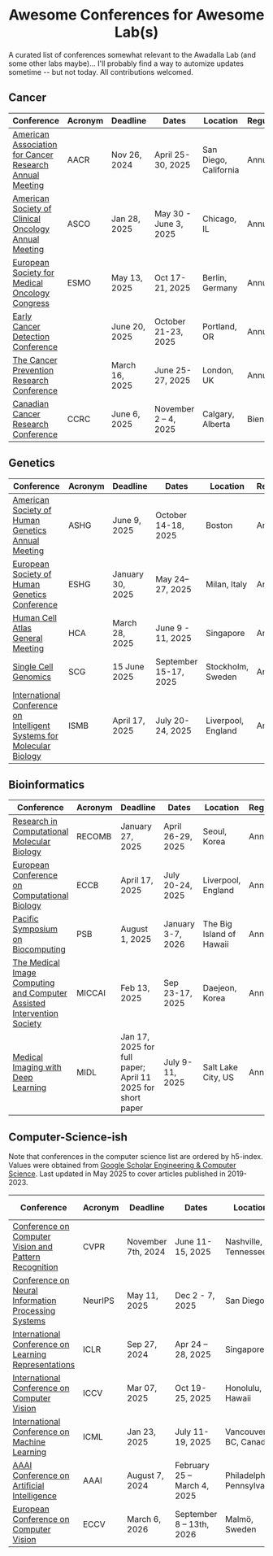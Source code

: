 <div align="center">
<h1>Awesome Conferences for Awesome Lab(s)</h1>
</div>
A curated list of conferences somewhat relevant to the Awadalla Lab (and some other labs maybe)... I'll probably find a way to automize updates sometime -- but not today. 
All contributions welcomed. 

## Cancer

| Conference                                                   | Acronym | Deadline     | Dates                 | Location              | Regularity |
| ------------------------------------------------------------ | ------- | ------------ | --------------------- | --------------------- | ---------- |
| [American Association for Cancer Research Annual Meeting](https://www.aacr.org/meeting/aacr-annual-meeting-2025/) | AACR    | Nov 26, 2024 | April 25-30, 2025     | San Diego, California | Annual     |
| [American Society of Clinical Oncology Annual Meeting](https://conferences.asco.org/am/attend) | ASCO    | Jan 28, 2025     | May 30 - June 3, 2025 | Chicago, IL           | Annual     |
| [European Society for Medical Oncology Congress](https://www.esmo.org/meeting-calendar/esmo-congress-2025) | ESMO    | May 13, 2025     | Oct 17-21, 2025       | Berlin, Germany       | Annual     |
| [Early Cancer Detection Conference](https://www.earlydetectionresearch.com/) |         | June 20, 2025 | October 21-23, 2025   | Portland, OR          | Annual     |
| [The Cancer Prevention Research Conference](https://www.cancerresearchuk.org/funding-for-researchers/research-events-and-conferences/the-cancer-prevention-research-conference) |         | March 16, 2025   | June 25-27, 2025      | London, UK            | Annual     |
| [Canadian Cancer Research Conference](https://www.ccra-acrc.ca/conference/) | CCRC | June 6, 2025 | November 2 – 4, 2025 | Calgary, Alberta | Biennial |
## Genetics

| Conference                                                   | Acronym | Deadline         | Dates                 | Location           | Regularity |
| ------------------------------------------------------------ | ------- | ---------------- | --------------------- | ------------------ | ---------- |
| [American Society of Human Genetics Annual Meeting](https://www.ashg.org/meetings/2025meeting/) | ASHG    | June 9, 2025     | October 14-18, 2025   | Boston             | Annual     |
| [European Society of Human Genetics Conference](https://2025.eshg.org/) | ESHG    | January 30, 2025 | May 24–27, 2025       | Milan, Italy       | Annual     |
| [Human Cell Atlas General Meeting](https://events.humancellatlas.org/2025GM) | HCA     | March 28, 2025   | June 9 - 11, 2025     | Singapore          | Annual     |
| [Single Cell Genomics](https://conferences.weizmann.ac.il/SCG2025/) | SCG     | 15 June 2025     | September 15-17, 2025 | Stockholm, Sweden  | Annual     |
| [International Conference on Intelligent Systems for Molecular Biology](https://www.iscb.org/ismbeccb2025/home) | ISMB    | April 17, 2025   | July 20-24, 2025      | Liverpool, England | Annual     |

## Bioinformatics

| Conference                                                   | Acronym | Deadline                                                   | Dates             | Location                 | Regularity |
| ------------------------------------------------------------ | ------- | ---------------------------------------------------------- | ----------------- | ------------------------ | ---------- |
| [Research in Computational Molecular Biology](https://recomb.org/recomb2025/) | RECOMB  | January 27, 2025                                           | April 26-29, 2025 | Seoul, Korea             | Annual     |
| [European Conference on Computational Biology](https://www.iscb.org/ismbeccb2025/home) | ECCB    | April 17, 2025                                             | July 20-24, 2025  | Liverpool, England       | Annual     |
| [Pacific Symposium on Biocomputing](https://psb.stanford.edu/) | PSB     | August 1, 2025                                             | January 3-7, 2026 | The Big Island of Hawaii | Annual     |
| [The Medical Image Computing and Computer Assisted Intervention Society](https://miccai.org/) | MICCAI  | Feb 13, 2025                                               | Sep 23-17, 2025   | Daejeon, Korea           | Annual     |
| [Medical Imaging with Deep Learning](https://2025.midl.io/)  | MIDL    | Jan 17, 2025 for full paper; April 11 2025 for short paper | July 9-11, 2025   | Salt Lake City, US       | Annual     |

## Computer-Science-ish

Note that conferences in the computer science list are ordered by h5-index. Values were obtained from [Google Scholar Engineering & Computer Science](https://scholar.google.com/citations?view_op=top_venues&hl=en&vq=eng). Last updated in May 2025 to cover articles published in 2019-2023.

| Conference                                                   | Acronym | Deadline           | Dates                       | Location                   | Regularity | h5-index |
| ------------------------------------------------------------ | ------- | ------------------ | --------------------------- | -------------------------- | ---------- | -------- |
| [Conference on Computer Vision and Pattern Recognition](https://cvpr.thecvf.com/) | CVPR    | November 7th, 2024 | June 11-15, 2025            | Nashville, Tennessee       | Annual     | 440      |
| [Conference on Neural Information Processing Systems](https://neurips.cc/) | NeurIPS | May 11, 2025       | Dec 2 - 7, 2025             | San Diego                  | Annual     | 337      |
| [International Conference on Learning Representations](https://iclr.cc/) | ICLR    | Sep 27, 2024       | Apr 24 – 28, 2025           | Singapore                  | Annual     | 304      |
| [International Conference on Computer Vision](https://iccv.thecvf.com/) | ICCV    | Mar 07, 2025       | Oct 19-25, 2025             | Honolulu, Hawaii           | Annual     | 291      |
| [International Conference on Machine Learning](https://icml.cc/Conferences/2025) | ICML    | Jan 23, 2025       | July 11-19, 2025            | Vancouver, BC, Canada      | Annual     | 268      |
| [AAAI Conference on Artificial Intelligence](https://aaai.org/conference/aaai/aaai-25/) | AAAI    | August 7, 2024     | February 25 – March 4, 2025 | Philadelphia, Pennsylvania | Annual     | 220      |
| [European Conference on Computer Vision](https://eccv2024.ecva.net/Conferences/2026) | ECCV    | March 6, 2026      | September 8 – 13th, 2026    | Malmö, Sweden              | Biennial   | 206      |

